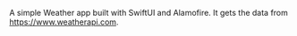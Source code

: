 A simple Weather app built with SwiftUI and Alamofire. It gets the data from https://www.weatherapi.com.
